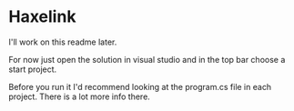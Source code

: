 # Haxelink

I'll work on this readme later.

For now just open the solution in visual studio and in the top bar choose a start project.

Before you run it I'd recommend looking at the program.cs file in each project. There is a lot more info there.
